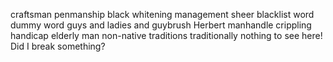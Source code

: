 craftsman penmanship
black
whitening
management
sheer
blacklist
word dummy word
guys and ladies and guybrush
Herbert
manhandle
crippling handicap
elderly man
non-native traditions
traditionally
nothing to see here!
Did I break something?
